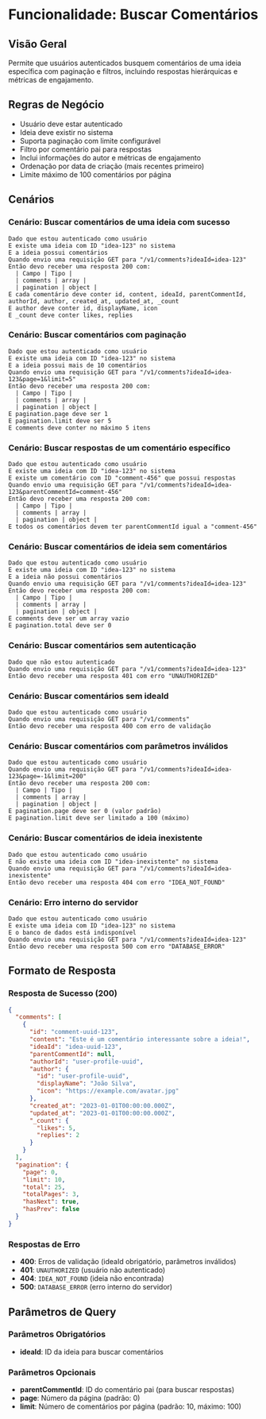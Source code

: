 # Funcionalidade: Buscar Comentários

## Visão Geral
Permite que usuários autenticados busquem comentários de uma ideia específica com paginação e filtros, incluindo respostas hierárquicas e métricas de engajamento.

## Regras de Negócio
- Usuário deve estar autenticado
- Ideia deve existir no sistema
- Suporta paginação com limite configurável
- Filtro por comentário pai para respostas
- Inclui informações do autor e métricas de engajamento
- Ordenação por data de criação (mais recentes primeiro)
- Limite máximo de 100 comentários por página

## Cenários

### Cenário: Buscar comentários de uma ideia com sucesso
```gherkin
Dado que estou autenticado como usuário
E existe uma ideia com ID "idea-123" no sistema
E a ideia possui comentários
Quando envio uma requisição GET para "/v1/comments?ideaId=idea-123"
Então devo receber uma resposta 200 com:
  | Campo | Tipo |
  | comments | array |
  | pagination | object |
E cada comentário deve conter id, content, ideaId, parentCommentId, authorId, author, created_at, updated_at, _count
E author deve conter id, displayName, icon
E _count deve conter likes, replies
```

### Cenário: Buscar comentários com paginação
```gherkin
Dado que estou autenticado como usuário
E existe uma ideia com ID "idea-123" no sistema
E a ideia possui mais de 10 comentários
Quando envio uma requisição GET para "/v1/comments?ideaId=idea-123&page=1&limit=5"
Então devo receber uma resposta 200 com:
  | Campo | Tipo |
  | comments | array |
  | pagination | object |
E pagination.page deve ser 1
E pagination.limit deve ser 5
E comments deve conter no máximo 5 itens
```

### Cenário: Buscar respostas de um comentário específico
```gherkin
Dado que estou autenticado como usuário
E existe uma ideia com ID "idea-123" no sistema
E existe um comentário com ID "comment-456" que possui respostas
Quando envio uma requisição GET para "/v1/comments?ideaId=idea-123&parentCommentId=comment-456"
Então devo receber uma resposta 200 com:
  | Campo | Tipo |
  | comments | array |
  | pagination | object |
E todos os comentários devem ter parentCommentId igual a "comment-456"
```

### Cenário: Buscar comentários de ideia sem comentários
```gherkin
Dado que estou autenticado como usuário
E existe uma ideia com ID "idea-123" no sistema
E a ideia não possui comentários
Quando envio uma requisição GET para "/v1/comments?ideaId=idea-123"
Então devo receber uma resposta 200 com:
  | Campo | Tipo |
  | comments | array |
  | pagination | object |
E comments deve ser um array vazio
E pagination.total deve ser 0
```

### Cenário: Buscar comentários sem autenticação
```gherkin
Dado que não estou autenticado
Quando envio uma requisição GET para "/v1/comments?ideaId=idea-123"
Então devo receber uma resposta 401 com erro "UNAUTHORIZED"
```

### Cenário: Buscar comentários sem ideaId
```gherkin
Dado que estou autenticado como usuário
Quando envio uma requisição GET para "/v1/comments"
Então devo receber uma resposta 400 com erro de validação
```

### Cenário: Buscar comentários com parâmetros inválidos
```gherkin
Dado que estou autenticado como usuário
Quando envio uma requisição GET para "/v1/comments?ideaId=idea-123&page=-1&limit=200"
Então devo receber uma resposta 200 com:
  | Campo | Tipo |
  | comments | array |
  | pagination | object |
E pagination.page deve ser 0 (valor padrão)
E pagination.limit deve ser limitado a 100 (máximo)
```

### Cenário: Buscar comentários de ideia inexistente
```gherkin
Dado que estou autenticado como usuário
E não existe uma ideia com ID "idea-inexistente" no sistema
Quando envio uma requisição GET para "/v1/comments?ideaId=idea-inexistente"
Então devo receber uma resposta 404 com erro "IDEA_NOT_FOUND"
```

### Cenário: Erro interno do servidor
```gherkin
Dado que estou autenticado como usuário
E existe uma ideia com ID "idea-123" no sistema
E o banco de dados está indisponível
Quando envio uma requisição GET para "/v1/comments?ideaId=idea-123"
Então devo receber uma resposta 500 com erro "DATABASE_ERROR"
```

## Formato de Resposta

### Resposta de Sucesso (200)
```json
{
  "comments": [
    {
      "id": "comment-uuid-123",
      "content": "Este é um comentário interessante sobre a ideia!",
      "ideaId": "idea-uuid-123",
      "parentCommentId": null,
      "authorId": "user-profile-uuid",
      "author": {
        "id": "user-profile-uuid",
        "displayName": "João Silva",
        "icon": "https://example.com/avatar.jpg"
      },
      "created_at": "2023-01-01T00:00:00.000Z",
      "updated_at": "2023-01-01T00:00:00.000Z",
      "_count": {
        "likes": 5,
        "replies": 2
      }
    }
  ],
  "pagination": {
    "page": 0,
    "limit": 10,
    "total": 25,
    "totalPages": 3,
    "hasNext": true,
    "hasPrev": false
  }
}
```

### Respostas de Erro
- **400**: Erros de validação (ideaId obrigatório, parâmetros inválidos)
- **401**: `UNAUTHORIZED` (usuário não autenticado)
- **404**: `IDEA_NOT_FOUND` (ideia não encontrada)
- **500**: `DATABASE_ERROR` (erro interno do servidor)

## Parâmetros de Query

### Parâmetros Obrigatórios
- **ideaId**: ID da ideia para buscar comentários

### Parâmetros Opcionais
- **parentCommentId**: ID do comentário pai (para buscar respostas)
- **page**: Número da página (padrão: 0)
- **limit**: Número de comentários por página (padrão: 10, máximo: 100)
